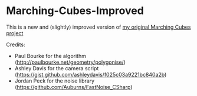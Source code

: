 # Marching-Cubes-Improved

This is a new and (slightly) improved version of [my original Marching Cubes project](https://github.com/Eldemarkki/CSharp-Marching-Cubes)

Credits:
- Paul Bourke for the algorithm (http://paulbourke.net/geometry/polygonise/)
- Ashley Davis for the camera script (https://gist.github.com/ashleydavis/f025c03a9221bc840a2b)
- Jordan Peck for the noise library (https://github.com/Auburns/FastNoise_CSharp)
